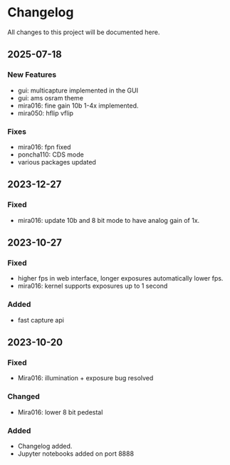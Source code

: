 # Changelog

All changes to this project will be documented here.

## 2025-07-18

### New Features

- gui: multicapture implemented in the GUI
- gui: ams osram theme
- mira016: fine gain 10b 1-4x implemented. 
- mira050: hflip vflip 

### Fixes

- mira016: fpn fixed
- poncha110: CDS mode
- various packages updated


## 2023-12-27

### Fixed

- mira016: update 10b and 8 bit mode to have analog gain of 1x. 

## 2023-10-27

### Fixed

- higher fps in web interface, longer exposures automatically lower fps.
- mira016: kernel supports exposures up to 1 second
### Added

- fast capture api


## 2023-10-20

### Fixed

- Mira016: illumination + exposure bug resolved

### Changed

- Mira016: lower 8 bit pedestal

### Added

- Changelog added.
- Jupyter notebooks added on port 8888 
